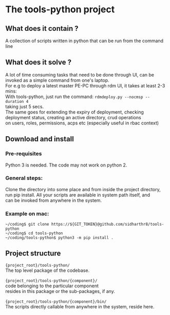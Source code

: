 # The tools-python project
## What does it contain ?
A collection of scripts written in python that can be run from the command line
## What does it solve ?
A lot of time consuming tasks that need to be done through UI, can be invoked as
a simple command from one's laptop.
<br>
For e.g to deploy a latest master PE-PC through rdm UI, it takes at least 2-3 mins:
<br>With tools-python, just run the command: `rdmdeploy.py --nocmsp --duration 4`
<br> taking just 5 secs.
<br> The same goes for extending the expiry of deployment, checking deployment status,
creating an active directory, crud operations<br>
on users, roles, permissions, acps etc (especially useful in rbac context)

## Download and install
### Pre-requisites
Python 3 is needed. The code may not work on python 2.
### General steps:
Clone the directory into some place and from inside the project directory,
<br> run pip install. All your scripts are available in system path itself, and<br>
can be invoked from anywhere in the system.

### Example on mac:
```
~/coding$ git clone https://${GIT_TOKEN}@github.com/sidharthr8/tools-python
~/coding$ cd tools-python
~/coding/tools-python$ python3 -m pip install .
```
## Project structure
`{project_root}/tools-python/` <br> The top level package of the codebase.<br><br>
`{project_root}/tools-python/{component}/` <br> code belonging to the particular component<br>
resides in this package or the sub-packages, if any.<br><br>
`{project_root}/tools-python/{component}/bin/` <br>
The scripts directly callable from anywhere in the system, reside here.
